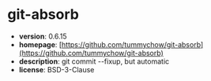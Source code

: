 # git-absorb

- **version**: 0.6.15
- **homepage**: [https://github.com/tummychow/git-absorb](https://github.com/tummychow/git-absorb)
- **description**: git commit --fixup, but automatic
- **license**: BSD-3-Clause

